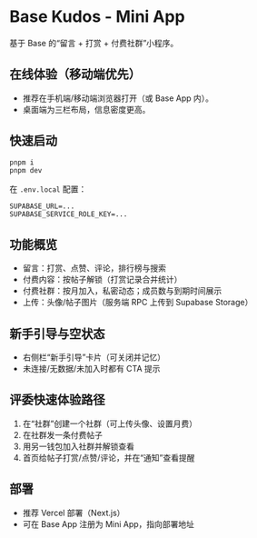 # Base Kudos - Mini App

基于 Base 的“留言 + 打赏 + 付费社群”小程序。

## 在线体验（移动端优先）

- 推荐在手机端/移动端浏览器打开（或 Base App 内）。
- 桌面端为三栏布局，信息密度更高。

## 快速启动

```bash
pnpm i
pnpm dev
```

在 `.env.local` 配置：

```
SUPABASE_URL=...
SUPABASE_SERVICE_ROLE_KEY=...
```

## 功能概览

- 留言：打赏、点赞、评论，排行榜与搜索
- 付费内容：按帖子解锁（打赏记录合并统计）
- 付费社群：按月加入，私密动态；成员数与到期时间展示
- 上传：头像/帖子图片（服务端 RPC 上传到 Supabase Storage）

## 新手引导与空状态

- 右侧栏“新手引导”卡片（可关闭并记忆）
- 未连接/无数据/未加入时都有 CTA 提示

## 评委快速体验路径

1. 在“社群”创建一个社群（可上传头像、设置月费）
2. 在社群发一条付费帖子
3. 用另一钱包加入社群并解锁查看
4. 首页给帖子打赏/点赞/评论，并在“通知”查看提醒

## 部署

- 推荐 Vercel 部署（Next.js）
- 可在 Base App 注册为 Mini App，指向部署地址
